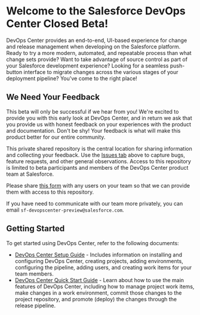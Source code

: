 # Welcome to the Salesforce DevOps Center Closed Beta!

DevOps Center provides an end-to-end, UI-based experience for change and release management when developing on the Salesforce platform. Ready to try a more modern, automated, and repeatable process than what change sets provide? Want to take advantage of source control as part of your Salesforce development experience? Looking for a seamless push-button interface to migrate changes across the various stages of your deployment pipeline?  You've come to the right place!

## We Need Your Feedback

This beta will only be successful if we hear from you! We're excited to provide you with this early look at DevOps Center, and in return we ask that you provide us with honest feedback on your experiences with the product and documentation. Don't be shy! Your feedback is what will make this product better for our entire community.

This private shared repository is the central location for sharing information and collecting your feedback. Use the [Issues tab](https://github.com/forcedotcom/devops-center-feedback/issues) above to capture bugs, feature requests, and other general observations. Access to this repository is limited to beta participants and members of the DevOps Center product team at Salesforce.

Please share [this form](https://docs.google.com/forms/d/10GTW-jDZRvw8tdMS12HRGKPImZ6ZA5w6uSOK3g5EUEI) with any users on your team so that we can provide them with access to this repository.  

If you have need to communicate with our team more privately, you can email `sf-devopscenter-preview@salesforce.com`.  

## Getting Started

To get started using DevOps Center, refer to the following documents:
* [DevOps Center Setup Guide](https://github.com/forcedotcom/devops-center-feedback/blob/main/SetupGuide_DevOpsCenter.pdf) - Includes information on installing and configuring DevOps Center, creating projects, adding environments, configuring the pipeline, adding users, and creating work items for your team members.
* [DevOps Center Quick Start Guide](https://github.com/forcedotcom/devops-center-feedback/blob/main/QuickStartGuide_%20DevOpsCenter.pdf) - Learn about how to use the main features of DevOps Center, including how to manage project work items, make changes in a work environment, commit those changes to the project repository, and promote (deploy) the changes through the release pipeline.
